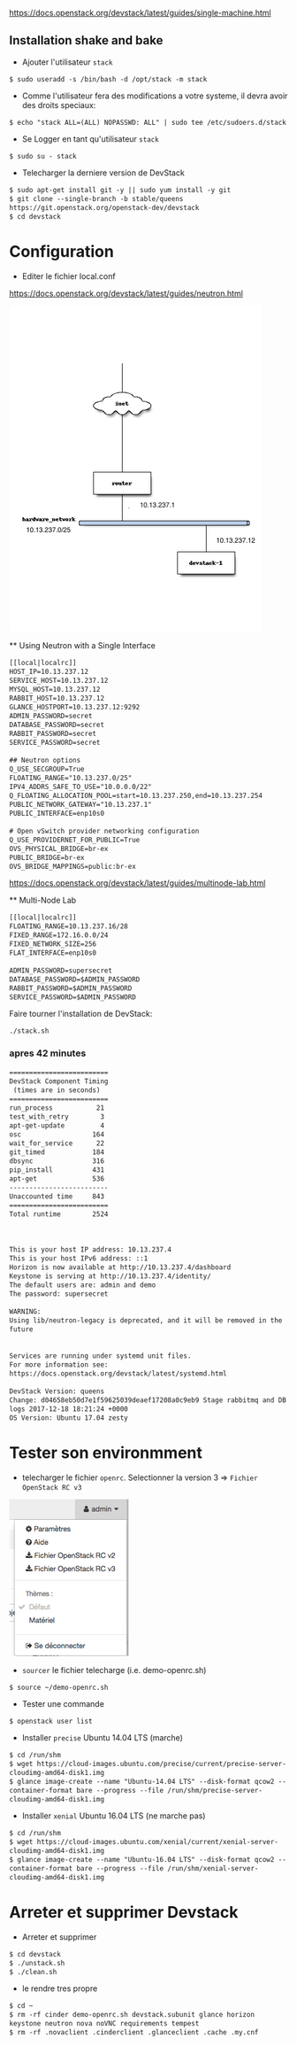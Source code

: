 

https://docs.openstack.org/devstack/latest/guides/single-machine.html

## Installation shake and bake

* Ajouter l'utilisateur `stack`

```
$ sudo useradd -s /bin/bash -d /opt/stack -m stack
```

* Comme l'utilisateur fera des modifications a votre systeme, il devra avoir des droits speciaux:

```
$ echo "stack ALL=(ALL) NOPASSWD: ALL" | sudo tee /etc/sudoers.d/stack
```

* Se Logger en tant qu'utilisateur `stack`

```
$ sudo su - stack
```

* Telecharger la derniere version de DevStack

```
$ sudo apt-get install git -y || sudo yum install -y git
$ git clone --single-branch -b stable/queens https://git.openstack.org/openstack-dev/devstack
$ cd devstack
```

# Configuration 

* Editer le fichier local.conf

https://docs.openstack.org/devstack/latest/guides/neutron.html

![alt tag](./OS_Physical_Setup.png)

** Using Neutron with a Single Interface

```
[[local|localrc]]
HOST_IP=10.13.237.12
SERVICE_HOST=10.13.237.12
MYSQL_HOST=10.13.237.12
RABBIT_HOST=10.13.237.12
GLANCE_HOSTPORT=10.13.237.12:9292
ADMIN_PASSWORD=secret
DATABASE_PASSWORD=secret
RABBIT_PASSWORD=secret
SERVICE_PASSWORD=secret

## Neutron options
Q_USE_SECGROUP=True
FLOATING_RANGE="10.13.237.0/25"
IPV4_ADDRS_SAFE_TO_USE="10.0.0.0/22"
Q_FLOATING_ALLOCATION_POOL=start=10.13.237.250,end=10.13.237.254
PUBLIC_NETWORK_GATEWAY="10.13.237.1"
PUBLIC_INTERFACE=enp10s0

# Open vSwitch provider networking configuration
Q_USE_PROVIDERNET_FOR_PUBLIC=True
OVS_PHYSICAL_BRIDGE=br-ex
PUBLIC_BRIDGE=br-ex
OVS_BRIDGE_MAPPINGS=public:br-ex
```

https://docs.openstack.org/devstack/latest/guides/multinode-lab.html

** Multi-Node Lab

```
[[local|localrc]]
FLOATING_RANGE=10.13.237.16/28
FIXED_RANGE=172.16.0.0/24
FIXED_NETWORK_SIZE=256
FLAT_INTERFACE=enp10s0

ADMIN_PASSWORD=supersecret
DATABASE_PASSWORD=$ADMIN_PASSWORD
RABBIT_PASSWORD=$ADMIN_PASSWORD
SERVICE_PASSWORD=$ADMIN_PASSWORD
```





Faire tourner l'installation de DevStack:

```
./stack.sh
```

### apres 42 minutes

```
=========================
DevStack Component Timing
 (times are in seconds)  
=========================
run_process           21
test_with_retry        3
apt-get-update         4
osc                  164
wait_for_service      22
git_timed            184
dbsync               316
pip_install          431
apt-get              536
-------------------------
Unaccounted time     843
=========================
Total runtime        2524



This is your host IP address: 10.13.237.4
This is your host IPv6 address: ::1
Horizon is now available at http://10.13.237.4/dashboard
Keystone is serving at http://10.13.237.4/identity/
The default users are: admin and demo
The password: supersecret

WARNING: 
Using lib/neutron-legacy is deprecated, and it will be removed in the future


Services are running under systemd unit files.
For more information see: 
https://docs.openstack.org/devstack/latest/systemd.html

DevStack Version: queens
Change: d04658eb50d7e1f59625039deaef17208a0c9eb9 Stage rabbitmq and DB logs 2017-12-18 18:21:24 +0000
OS Version: Ubuntu 17.04 zesty
```

# Tester son environmment

* telecharger le fichier `openrc`. Selectionner la version 3 =>  `Fichier OpenStack RC v3`

![alt tag](./openrc.png)

* `sourcer` le fichier telecharge (i.e. demo-openrc.sh)

```
$ source ~/demo-openrc.sh
```

* Tester une commande

```
$ openstack user list
```

* Installer `precise` Ubuntu 14.04 LTS (marche)

```
$ cd /run/shm  
$ wget https://cloud-images.ubuntu.com/precise/current/precise-server-cloudimg-amd64-disk1.img
$ glance image-create --name "Ubuntu-14.04 LTS" --disk-format qcow2 --container-format bare --progress --file /run/shm/precise-server-cloudimg-amd64-disk1.img
```

* Installer `xenial` Ubuntu 16.04 LTS (ne marche pas)

```
$ cd /run/shm
$ wget https://cloud-images.ubuntu.com/xenial/current/xenial-server-cloudimg-amd64-disk1.img
$ glance image-create --name "Ubuntu-16.04 LTS" --disk-format qcow2 --container-format bare --progress --file /run/shm/xenial-server-cloudimg-amd64-disk1.img
```

# Arreter et supprimer Devstack

* Arreter et supprimer

```
$ cd devstack
$ ./unstack.sh
$ ./clean.sh
```
* le rendre tres propre

```
$ cd ~
$ rm -rf cinder demo-openrc.sh devstack.subunit glance horizon keystone neutron nova noVNC requirements tempest
$ rm -rf .novaclient .cinderclient .glanceclient .cache .my.cnf
```

